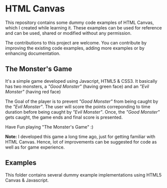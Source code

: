 # HTML Canvas

This repository contains some dummy code examples of HTML Canvas, which I created while learning it. These examples can be used for reference and can be used, shared or modified without any permission.

The contributions to this project are welcome. You can contribute by improving the existing code examples, adding more examples or by enhancing  documentation.

## The Monster's Game

It's a simple game developed using Javacript, HTML5 & CSS3. It basically has two monsters, a _"Good Monster"_ (having green face) and an _"Evil Monster"_ (having red face)

The Goal of the player is to prevent _"Good Monster"_ from being caught by the _"Evil Monster"_. The user will score the points correponding to time duration before being caught by _"Evil Monster"_. Once, the _"Good Monster"_ gets caught, the game ends and final score is presented.

Have Fun playing "The Monster's Game" :)

__Note:__ I developed this game a long time ago, just for getting familiar with HTML Canvas. Hence, lot of improvements can be suggested for code as well as for game experience.


## Examples

This folder contains several dummy example implementations using HTML5 Canvas & Javascript.